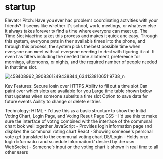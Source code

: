 # startup

Elevator Pitch:
Have you ever had problems coordinating activities with your friends? It seems like whether it's school, work, meetings, or whatever else it always takes forever to find a time where everyone can meet up. The Time Slot Machine takes this process and makes it quick and easy. Through this system, everyone puts in their available times into the phone, and through this process, the system picks the best possible time when everyone can meet without everyone needing to deal with figuring it out. It even has filters including the needed time allotment, preference for mornings, afternoons, or nights, and the required number of people needed in that time slot. 

![458408962_3908361849438844_63413381065119738_n](https://github.com/user-attachments/assets/4343cc5d-b6ba-4175-a7fa-273d0d87626e)

Key Features:
Secure login over HTTPS
Ability to fill out a time slot
Can paint over which slots are available for you
Large time table shown below that updates when someone submits a time slot
Option to save data for future events
Ability to change or delete entries

Technology:
HTML - I'd use this as a basic structure to show the Initial Voting Chart, Login Page, and Voting Result Page
CSS - I'd use this to make sure the interface of voting combined with the interface of the communal chart look well together
JavaScript - Provides login information page and displays the communal voting chart
React - Showing someone's personal vote get translated to the communal voting chart
DB/Login - Holds onto login information and schedule information if desired by the user
WebSocket - Someone's input on the voting chart is shown in real time to all other users
